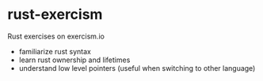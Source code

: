 # rust-exercism
Rust exercises on exercism.io
- familiarize rust syntax
- learn rust ownership and lifetimes
- understand low level pointers (useful when switching to other language)
